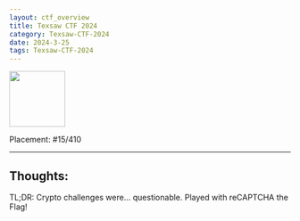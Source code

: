 ```yaml
---
layout: ctf_overview
title: Texsaw CTF 2024
category: Texsaw-CTF-2024
date: 2024-3-25
tags: Texsaw-CTF-2024
---
```


[<img src="https://imgur.com/FxfhDcc.png" width=100px>](https://ctftime.org/event/2281)

Placement: #15/410

---

## Thoughts:
TL;DR: Crypto challenges were... questionable. Played with reCAPTCHA the Flag!  